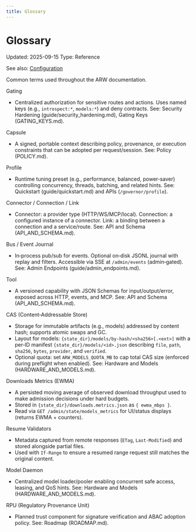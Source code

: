 ```yaml
---
title: Glossary
---
```


# Glossary
Updated: 2025-09-15
Type: Reference

See also: [Configuration](CONFIGURATION.md)

Common terms used throughout the ARW documentation.

Gating
- Centralized authorization for sensitive routes and actions. Uses named keys (e.g., `introspect:*`, `models:*`) and deny contracts. See: Security Hardening (guide/security_hardening.md), Gating Keys (GATING_KEYS.md).

Capsule
- A signed, portable context describing policy, provenance, or execution constraints that can be adopted per request/session. See: Policy (POLICY.md).

Profile
- Runtime tuning preset (e.g., performance, balanced, power‑saver) controlling concurrency, threads, batching, and related hints. See: Quickstart (guide/quickstart.md) and APIs (`/governor/profile`).

Connector / Connection / Link
- Connector: a provider type (HTTP/WS/MCP/local). Connection: a configured instance of a connector. Link: a binding between a connection and a service/route. See: API and Schema (API_AND_SCHEMA.md).

Bus / Event Journal
- In‑process pub/sub for events. Optional on‑disk JSONL journal with replay and filters. Accessible via SSE at `/admin/events` (admin‑gated). See: Admin Endpoints (guide/admin_endpoints.md).

Tool
- A versioned capability with JSON Schemas for input/output/error, exposed across HTTP, events, and MCP. See: API and Schema (API_AND_SCHEMA.md).

CAS (Content‑Addressable Store)
- Storage for immutable artifacts (e.g., models) addressed by content hash; supports atomic swaps and GC.
- Layout for models: `{state_dir}/models/by-hash/<sha256>[.<ext>]` with a per‑ID manifest `{state_dir}/models/<id>.json` describing `file`, `path`, `sha256`, `bytes`, `provider`, and `verified`.
- Optional quota: set `ARW_MODELS_QUOTA_MB` to cap total CAS size (enforced during preflight when enabled). See: Hardware and Models (HARDWARE_AND_MODELS.md).

Downloads Metrics (EWMA)
- A persisted moving average of observed download throughput used to make admission decisions under hard budgets.
- Stored in `{state_dir}/downloads.metrics.json` as `{ ewma_mbps }`.
- Read via `GET /admin/state/models_metrics` for UI/status displays (returns EWMA + counters).

Resume Validators
- Metadata captured from remote responses (`ETag`, `Last-Modified`) and stored alongside partial files.
- Used with `If-Range` to ensure a resumed range request still matches the original content.

Model Daemon
- Centralized model loader/pooler enabling concurrent safe access, leasing, and QoS hints. See: Hardware and Models (HARDWARE_AND_MODELS.md).

RPU (Regulatory Provenance Unit)
- Planned trust component for signature verification and ABAC adoption policy. See: Roadmap (ROADMAP.md).
